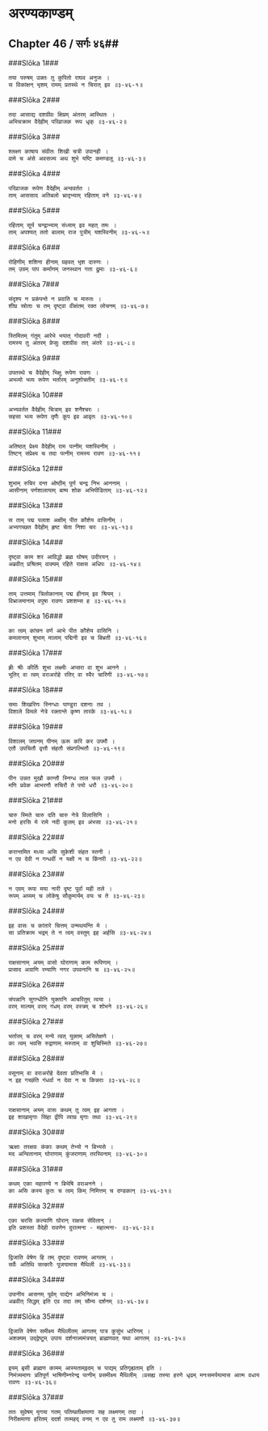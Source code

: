 अरण्यकाण्डम्
===============================


## Chapter 46  / सर्गः ४६##


###Slōka 1###


    तया परुषम् उक्तः तु कुपितो राघव अनुजः ।
    स विकांक्षन् भृशम् रामम् प्रतस्थे न चिरात् इव ॥३-४६-१॥


###Slōka 2###


    तदा आसाद्य दशग्रीवः क्षिप्रम् अंतरम् आस्थितः ।
    अभिचक्राम वैदेहीम् परिव्राजक रूप धृक् ॥३-४६-२॥


###Slōka 3###


    श्लक्ष्ण काषाय संवीतः शिखी चत्री उपानही ।
    वामे च अंसे अवसज्य अथ शुभे यष्टि कमण्डलू ॥३-४६-३॥


###Slōka 4###


    परिव्राजक रूपेण वैदेहीम् अन्ववर्तत ।
    ताम् आससाद अतिबलो भ्रातृभ्याम् रहिताम् वने ॥३-४६-४॥


###Slōka 5###


    रहिताम् सूर्य चन्द्राभ्याम् संध्याम् इव महत् तमः ।
    ताम् अपश्यत् ततो बालाम् राज पुत्रीम् यशस्विनीम् ॥३-४६-५॥


###Slōka 6###


    रोहिणीम् शशिना हीनाम् ग्रहवत् भृश दारुणः ।
    तम् उग्रम् पाप कर्माणम् जनस्थान गता द्रुमाः ॥३-४६-६॥


###Slōka 7###


    संदृश्य न प्रकंपन्ते न प्रवाति च मारुतः ।
    शीघ्र स्रोताः च तम् दृष्ट्वा वीक्षंतम् रक्त लोचनम् ॥३-४६-७॥


###Slōka 8###


    स्तिमितम् गंतुम् आरेभे भयात् गोदावरी नदी ।
    रामस्य तु अंतरम् प्रेप्सुः दशग्रीवः तत् अंतरे ॥३-४६-८॥


###Slōka 9###


    उपतस्थे च वैदेहीम् भिक्षु रूपेण रावणः ।
    अभव्यो भव्य रूपेण भर्तारम् अनुशोचतीम् ॥३-४६-९॥


###Slōka 10###


    अभ्यवर्तत वैदेहीम् चित्राम् इव शनैश्चरः ।
    सहसा भव्य रूपेण तृणैः कूप इव आवृतः ॥३-४६-१०॥


###Slōka 11###


    अतिष्ठत् प्रेक्ष्य वैदेहीम् राम पत्नीम् यशस्विनीम् ।
    तिष्टन् संप्रेक्ष्य च तदा पत्नीम् रामस्य रावण ॥३-४६-११॥


###Slōka 12###


    शुभाम् रुचिर दन्त ओष्ठीम् पूर्ण चन्द्र निभ आननाम् ।
    आसीनाम् पर्णशालायाम् बाष्प शोक अभिपीडिताम् ॥३-४६-१२॥


###Slōka 13###


    स ताम् पद्म पलाश अक्षीम् पीत कौशेय वासिनीम् ।
    अभ्यगच्छत वैदेहीम् हृष्ट चेता निशा चरः ॥३-४६-१३॥


###Slōka 14###


    दृष्ट्वा काम शर आविद्धो ब्रह्म घोषम् उदीरयन् ।
    अब्रवीत् प्रश्रितम् वाक्यम् रहिते राक्षस अधिपः ॥३-४६-१४॥


###Slōka 15###


    ताम् उत्तमाम् त्रिलोकानाम् पद्म हीनाम् इव श्रियम् ।
    विभ्राजमानाम् वपुषा रावणः प्रशशम्स ह ॥३-४६-१५॥


###Slōka 16###


    का त्वम् कांचन वर्ण आभे पीत कौशेय वासिनि ।
    कमलानाम् शुभाम् मालाम् पद्मिनी इव च बिभ्रती ॥३-४६-१६॥


###Slōka 17###


    ह्रीः श्रीः कीर्तिः शुभा लक्ष्मीः अप्सरा वा शुभ आनने ।
    भूतिर् वा त्वम् वराअरोहे रतिर् वा स्वैर चारिणी ॥३-४६-१७॥


###Slōka 18###


    समाः शिखरिणः स्निग्धाः पाण्डुरा दशनाः तव ।
    विशाले विमले नेत्रे रक्तान्ते कृष्ण तारके ॥३-४६-१८॥


###Slōka 19###


    विशालम् जघनम् पीनम् ऊरू करि कर उपमौ ।
    एतौ उपचितौ वृत्तौ संहतौ संप्रगल्भितौ ॥३-४६-१९॥


###Slōka 20###


    पीन उन्नत मुखौ कान्तौ स्निग्ध ताल फल उपमौ ।
    मणि प्रवेक आभरणौ रुचिरौ ते पयो धरौ ॥३-४६-२०॥


###Slōka 21###


    चारु स्मिते चारु दति चारु नेत्रे विलासिनि ।
    मनो हरसि मे रामे नदी कूलम् इव अंभसा ॥३-४६-२१॥


###Slōka 22###


    करान्तमित मध्या असि सुकेशी संहत स्तनी ।
    न एव देवी न गन्धर्वी न यक्षी न च किंनरी ॥३-४६-२२॥


###Slōka 23###


    न एवम् रूपा मया नारी दृष्ट पूर्वा मही तले ।
    रूपम् अग्र्यम् च लोकेषु सौकुमार्यम् वयः च ते ॥३-४६-२३॥


###Slōka 24###


    इह वासः च कांतारे चित्तम् उन्मथयन्ति मे ।
    सा प्रतिक्राम भद्रम् ते न त्वम् वस्तुम् इह अर्हसि ॥३-४६-२४॥


###Slōka 25###


    राक्षसानाम् अयम् वासो घोराणाम् काम रूपिणाम् ।
    प्रासाद अग्राणि रम्याणि नगर उपवनानि च ॥३-४६-२५॥


###Slōka 26###


    संपन्नानि सुगन्धीनि युक्तानि आचरितुम् त्वया ।
    वरम् माल्यम् वरम् गंधम् वरम् वस्त्रम् च शोभने ॥३-४६-२६॥


###Slōka 27###


    भर्तारम् च वरम् मन्ये त्वत् युक्तम् असितेक्षणे ।
    का त्वम् भवसि रुद्राणाम् मरुताम् वा शुचिस्मिते ॥३-४६-२७॥


###Slōka 28###


    वसूनाम् वा वराअरोहे देवता प्रतिभासि मे ।
    न इह गच्छंति गंधर्वा न देवा न च किन्नराः ॥३-४६-२८॥


###Slōka 29###


    राक्षसानाम् अयम् वासः कथम् तु त्वम् इह आगता ।
    इह शाखामृगाः सिंहा द्वीपि व्याघ्र मृगाः तथा ॥३-४६-२९॥


###Slōka 30###


    ऋक्षाः तरक्षवः कंकाः कथम् तेभ्यो न बिभ्यसे ।
    मद अन्वितानाम् घोराणाम् कुंजराणाम् तरस्विनाम् ॥३-४६-३०॥


###Slōka 31###


    कथम् एका महारण्ये न बिभेषि वराअनने ।
    का असि कस्य कुतः च त्वम् किम् निमित्तम् च दण्डकान् ॥३-४६-३१॥


###Slōka 32###


    एका चरसि कल्याणि घोरान् राक्षस सेवितान् ।
    इति प्रशस्ता वैदेही रावणेन दुरात्मना - महात्मना- ॥३-४६-३२॥


###Slōka 33###


    द्विजाति वेषेण हि तम् दृष्ट्वा रावणम् आगतम् ।
    सर्वैः अतिथि सत्कारैः पूजयामास मैथिली ॥३-४६-३३॥


###Slōka 34###


    उपानीय आसनम् पूर्वम् पाद्येन अभिनिमंत्र्य च ।
    अब्रवीत् सिद्धम् इति एव तदा तम् सौम्य दर्शनम् ॥३-४६-३४॥


###Slōka 35###


    द्विजाति वेषेण समीक्ष्य मैथिलीतम् आगतम् पात्र कुसुंभ धारिणम् ।
    अशक्यम् उद्द्वेष्टुम् उपाय दर्शनान्न्यमंत्रयत् ब्राह्मणवत् यथा आगतम् ॥३-४६-३५॥


###Slōka 36###


    इयम् बृसी ब्राह्मण कामम् आस्यताम्इदम् च पाद्यम् प्रतिगृह्यताम् इति ।
    निमंत्र्यमाणः प्रतिपूर्ण भाषिणीम्नरेन्द्र पत्नीम् प्रसमीक्ष्य मैथिलीम् ।प्रसह्य तस्या हरणे धृढम् मनःसमर्पयामास आत्म वधाय रावणः ॥३-४६-३६॥


###Slōka 37###


    ततः सुवेषम् मृगया गतम् पतिम्प्रतीक्षमाणा सह लक्ष्मणम् तदा ।
    निरीक्षमाणा हरितम् ददर्श तत्महद् वनम् न एव तु राम लक्ष्मणौ ॥३-४६-३७॥


